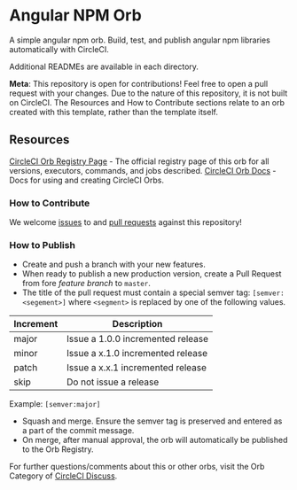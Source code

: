 # Angular NPM Orb
<!---
[![CircleCI Build Status](https://circleci.com/gh/Code0987/angular-npm-orb.svg?style=shield "CircleCI Build Status")](https://circleci.com/gh/Code0987/angular-npm-orb) [![CircleCI Orb Version](https://img.shields.io/badge/endpoint.svg?url=https://badges.circleci.io/orb/code0987/angular-npm-orb)](https://circleci.com/orbs/registry/orb/code0987/angular-npm-orb) [![GitHub License](https://img.shields.io/badge/license-MIT-lightgrey.svg)](https://raw.githubusercontent.com/Code0987/angular-npm-orb/master/LICENSE) [![CircleCI Community](https://img.shields.io/badge/community-CircleCI%20Discuss-343434.svg)](https://discuss.circleci.com/c/ecosystem/orbs)

--->

A simple angular npm orb. Build, test, and publish angular npm libraries automatically with CircleCI.

Additional READMEs are available in each directory.

**Meta**: This repository is open for contributions! Feel free to open a pull request with your changes. Due to the nature of this repository, it is not built on CircleCI. The Resources and How to Contribute sections relate to an orb created with this template, rather than the template itself.

## Resources

[CircleCI Orb Registry Page](https://circleci.com/orbs/registry/orb/<namespace>/angular-npm-orb) - The official registry page of this orb for all versions, executors, commands, and jobs described.
[CircleCI Orb Docs](https://circleci.com/docs/2.0/orb-intro/#section=configuration) - Docs for using and creating CircleCI Orbs.

### How to Contribute

We welcome [issues](https://github.com/Code0987/angular-npm-orb/issues) to and [pull requests](https://github.com/Code0987/angular-npm-orb/pulls) against this repository!

### How to Publish
* Create and push a branch with your new features.
* When ready to publish a new production version, create a Pull Request from fore _feature branch_ to `master`.
* The title of the pull request must contain a special semver tag: `[semver:<segement>]` where `<segment>` is replaced by one of the following values.

| Increment | Description|
| ----------| -----------|
| major     | Issue a 1.0.0 incremented release|
| minor     | Issue a x.1.0 incremented release|
| patch     | Issue a x.x.1 incremented release|
| skip      | Do not issue a release|

Example: `[semver:major]`

* Squash and merge. Ensure the semver tag is preserved and entered as a part of the commit message.
* On merge, after manual approval, the orb will automatically be published to the Orb Registry.


For further questions/comments about this or other orbs, visit the Orb Category of [CircleCI Discuss](https://discuss.circleci.com/c/orbs).

